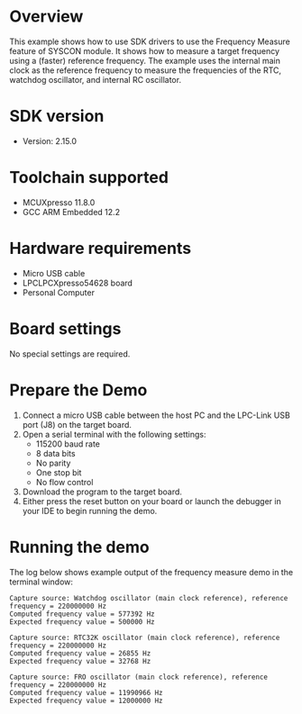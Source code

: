 Overview
========
This example shows how to use SDK drivers to use the Frequency Measure feature of SYSCON module.
It shows how to measure a target frequency using a (faster) reference frequency. The example uses the internal main clock as the reference frequency to measure the frequencies of the RTC, watchdog oscillator, and internal RC oscillator.

SDK version
===========
- Version: 2.15.0

Toolchain supported
===================
- MCUXpresso  11.8.0
- GCC ARM Embedded  12.2

Hardware requirements
=====================
- Micro USB cable
- LPCLPCXpresso54628 board
- Personal Computer

Board settings
==============
No special settings are required.

Prepare the Demo
================
1.  Connect a micro USB cable between the host PC and the LPC-Link USB port (J8) on the target board.
2.  Open a serial terminal with the following settings:
    - 115200 baud rate
    - 8 data bits
    - No parity
    - One stop bit
    - No flow control
3.  Download the program to the target board.
4.  Either press the reset button on your board or launch the debugger in your IDE to begin running the demo.

Running the demo
================
The log below shows example output of the frequency measure demo in the terminal window:
~~~~~~~~~~~~~~~~~~~~~~~~~~~~~~~~~~~
Capture source: Watchdog oscillator (main clock reference), reference frequency = 220000000 Hz
Computed frequency value = 577392 Hz
Expected frequency value = 500000 Hz

Capture source: RTC32K oscillator (main clock reference), reference frequency = 220000000 Hz
Computed frequency value = 26855 Hz
Expected frequency value = 32768 Hz

Capture source: FRO oscillator (main clock reference), reference frequency = 220000000 Hz
Computed frequency value = 11990966 Hz
Expected frequency value = 12000000 Hz
~~~~~~~~~~~~~~~~~~~~~~~~~~~~~~~~~~~
